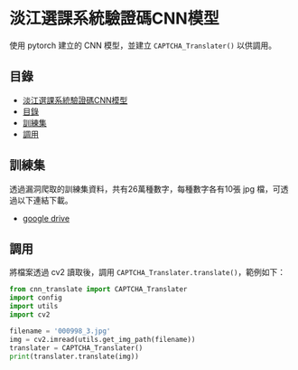 # 淡江選課系統驗證碼CNN模型
使用 pytorch 建立的 CNN 模型，並建立 `CAPTCHA_Translater()` 以供調用。

## 目錄
- [淡江選課系統驗證碼CNN模型](#-淡江選課系統驗證碼cnn模型)
- [目錄](#-目錄)
- [訓練集](#-訓練集)
- [調用](#-調用)

## 訓練集
透過漏洞爬取的訓練集資料，共有26萬種數字，每種數字各有10張 jpg 檔，可透過以下連結下載。
+ [google drive](https://drive.google.com/file/d/1gWEezXfMkhXcuvxYKLczQIQfeyOe8t6l/view?usp=sharing)


## 調用
將檔案透過 cv2 讀取後，調用 `CAPTCHA_Translater.translate()`，範例如下：
```python
from cnn_translate import CAPTCHA_Translater
import config
import utils
import cv2

filename = '000998_3.jpg'
img = cv2.imread(utils.get_img_path(filename))
translater = CAPTCHA_Translater()
print(translater.translate(img))
```